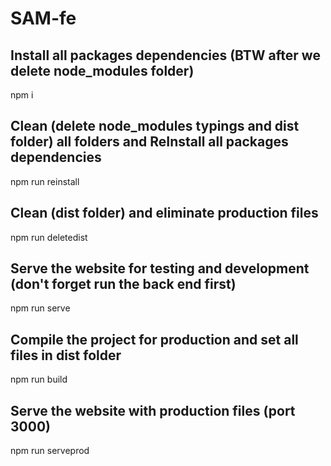 # SAM-fe

## Install all packages dependencies (BTW after we delete node_modules folder)
npm i

## Clean (delete node_modules typings and dist folder) all folders and ReInstall all packages dependencies
npm run reinstall

## Clean (dist folder) and eliminate production files
npm run deletedist

## Serve the website for testing and development (don't forget run the back end first)
npm run serve

## Compile the project for production and set all files in dist folder
npm run build

## Serve the website with production files (port 3000)
npm run serveprod